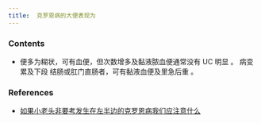```yaml
---
title:  克罗恩病的大便表现为
--- 
```


### Contents
- 便多为糊状，可有血便，但次数增多及黏液脓血便通常没有 UC 明显 。<span class="born"> 病变累及下段 结肠或肛门直肠者，可有黏液血便及里急后重 。</span>

### References
- [如果小老头非要考发生在左半边的克罗恩病我们应注意什么](/如果小老头非要考发生在左半边的克罗恩病我们应注意什么)
